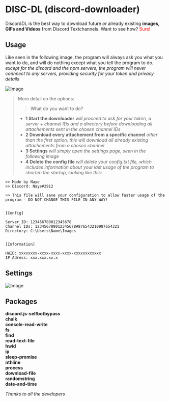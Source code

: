 # DISC-DL (discord-downloader)
DiscordDL is the best way to download future *or* already existing **images, GIFs and Videos** from Discord Textchannels.
Want to see how? <span style="color:red">Sure!</span>


## Usage

Like seen in the following image, the program will always ask you what you want to do, and will do nothing except what you tell the program to do.<br>
*except for the discord and the npm servers, the program will never connnect to any servers, providing security for your token and privacy details*<br>


![Image](https://i.imgur.com/n0HcYqI.png)


> More detail on the options:
>> What do you want to do?
> * **1 Start the downloader** *will proceed to ask for your token, a server + channel IDs and a directory before downloading all attachements sent in the chosen channel IDs*
> * **2 Download every attachement from a specific channel** *other than the first option, this will download all already existing attachements from a chosen channel*
> * **3 Settings** *will simply open the settings page, seen in the following image*
> * **4 Delete the config file** *will delete your config.txt file, which includes information about your last usage of the program to shorten the startup, looking like this:*

```
>> Made by Naye
>> Discord: Naye#2912

>> This file will save your configuration to allow faster usage of the program - DO NOT CHANGE THIS FILE IN ANY WAY!


[Config]

Server ID: 123456789012345678
Channel IDs: 123456789012345678#876543210987654321
Directory: C:\Users\Name\Images


[Information]

HWID: xxxxxxxx-xxxx-xxxx-xxxx-xxxxxxxxxxxx
IP Adress: xxx.xxx.xx.x
```


## Settings

![Image](https://i.imgur.com/8R4ZErg.png)



## Packages

**discord.js-selfbotbypass**<br>
**chalk**<br>
**console-read-write**<br>
**fs**<br>
**find**<br>
**read-text-file**<br>
**hwid**<br>
**ip**<br>
**sleep-promise**<br>
**nthline**<br>
**process**<br>
**download-file**<br>
**randomstring**<br>
**date-and-time**<br>

*Thanks to all the developers*
